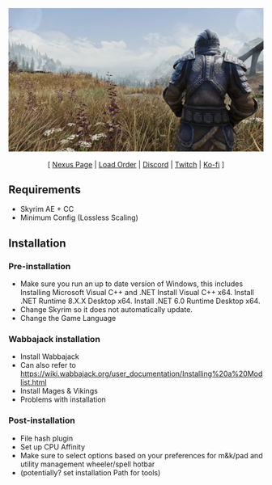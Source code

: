 ![](https://raw.githubusercontent.com/nicolasbertolino/Mages-Vikings/refs/heads/main/banner.jpg)

<p align="center">
  [ <a href="">Nexus Page</a> |
  <a href="https://loadorderlibrary.com/lists/mages-vikings">Load Order</a> |
  <a href="https://discord.gg/Newa3dj5pZ">Discord</a> |
  <a href="">Twitch</a> |
  <a href="">Ko-fi</a> ]
</p>


## Requirements
- Skyrim AE + CC
- Minimum Config (Lossless Scaling)

## Installation

### Pre-installation
- Make sure you run an up to date version of Windows, this includes Installing Microsoft Visual C++ and .NET
Install Visual C++ x64.
Install .NET Runtime 8.X.X Desktop x64.
Install .NET 6.0 Runtime Desktop x64.
- Change Skyrim so it does not automatically update.
- Change the Game Language

### Wabbajack installation
- Install Wabbajack
- Can also refer to https://wiki.wabbajack.org/user_documentation/Installing%20a%20Modlist.html
- Install Mages & Vikings
- Problems with installation

### Post-installation
- File hash plugin
- Set up CPU Affinity
- Make sure to select options based on your preferences for m&k/pad and utility management wheeler/spell hotbar
- (potentially? set installation Path for tools)
